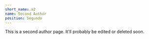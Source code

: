 ```yaml
---
short_name: a2
name: Second Author
position: Segundo
---
```


This is a second author page. It'll probably be edited or deleted soon.